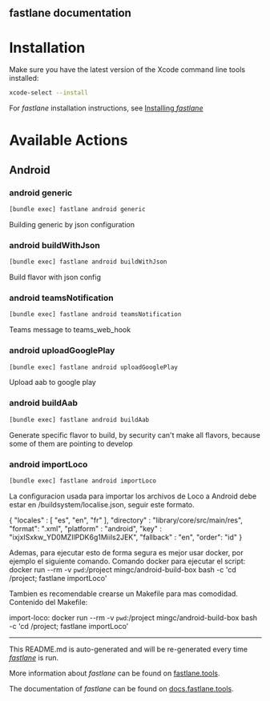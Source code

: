 fastlane documentation
----

# Installation

Make sure you have the latest version of the Xcode command line tools installed:

```sh
xcode-select --install
```

For _fastlane_ installation instructions, see [Installing _fastlane_](https://docs.fastlane.tools/#installing-fastlane)

# Available Actions

## Android

### android generic

```sh
[bundle exec] fastlane android generic
```

Building generic by json configuration

### android buildWithJson

```sh
[bundle exec] fastlane android buildWithJson
```

Build flavor with json config

### android teamsNotification

```sh
[bundle exec] fastlane android teamsNotification
```

Teams message to teams_web_hook

### android uploadGooglePlay

```sh
[bundle exec] fastlane android uploadGooglePlay
```

Upload aab to google play

### android buildAab

```sh
[bundle exec] fastlane android buildAab
```

Generate specific flavor to build, by security can't make all flavors, because some of them are pointing to develop

### android importLoco

```sh
[bundle exec] fastlane android importLoco
```


   La configuracion usada para importar los archivos de Loco a Android debe estar en /buildsystem/localise.json, seguir este formato.

   {
     "locales" : [
       "es",
       "en",
       "fr"
     ],
     "directory" : "library/core/src/main/res",
     "format": ".xml",
     "platform" : "android",
     "key" : "ixjxISxkw_YD0MZIlPDK6g1Miils2JEK",
     "fallback" : "en",
     "order": "id"
   }

   Ademas, para ejecutar esto de forma segura es mejor usar docker, por ejemplo el siguiente comando.
   Comando docker para ejecutar el script:
   docker run --rm -v `pwd`:/project mingc/android-build-box bash -c 'cd /project; fastlane importLoco'

   Tambien es recomendable crearse un Makefile para mas comodidad.
   Contenido del Makefile:

   import-loco:
   	docker run --rm -v `pwd`:/project mingc/android-build-box bash -c 'cd /project; fastlane importLoco'

   

----

This README.md is auto-generated and will be re-generated every time [_fastlane_](https://fastlane.tools) is run.

More information about _fastlane_ can be found on [fastlane.tools](https://fastlane.tools).

The documentation of _fastlane_ can be found on [docs.fastlane.tools](https://docs.fastlane.tools).
